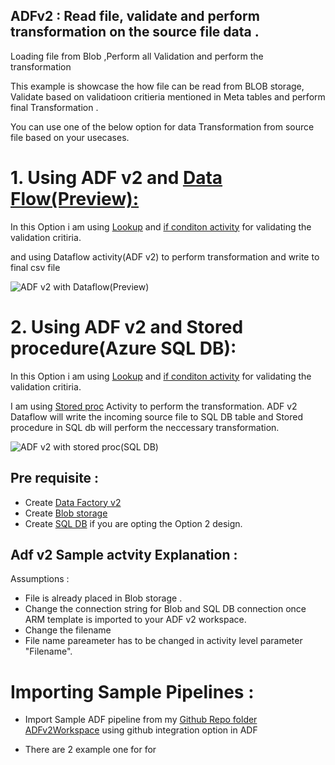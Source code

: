 ## ADFv2 : Read file, validate and perform transformation on the source file data .
Loading file from Blob ,Perform all Validation and perform the transformation

This example is showcase the how file can be read from BLOB storage, Validate based on validatioon critieria mentioned in Meta tables and perform final Transformation .

You can use one of the below option for data Transformation from source file based on your usecases.

# 1. Using ADF v2 and [Data Flow(Preview):](https://docs.microsoft.com/en-us/azure/data-factory/concepts-data-flow-overview) 

In this Option i am using [Lookup](https://docs.microsoft.com/en-us/azure/data-factory/control-flow-lookup-activity) and [if conditon activity](https://docs.microsoft.com/en-us/azure/data-factory/control-flow-if-condition-activity) for validating the validation critiria.

and using Dataflow activity(ADF v2) to perform transformation and write to final csv file

![ADF v2 with Dataflow(Preview)](https://github.com/nikris87/ADFv2FileloadandTransformation/blob/master/ADFv2Dataflow.PNG)


# 2. Using ADF v2 and Stored procedure(Azure SQL DB):
In this Option i am using [Lookup](https://docs.microsoft.com/en-us/azure/data-factory/control-flow-lookup-activity) and [if conditon activity](https://docs.microsoft.com/en-us/azure/data-factory/control-flow-if-condition-activity) for validating the validation critiria.

I am using [Stored proc](https://docs.microsoft.com/en-us/azure/data-factory/transform-data-using-stored-procedure) Activity to perform the transformation. ADF v2 Dataflow will write the incoming source file to SQL DB table and Stored procedure in SQL db will perform the neccessary transformation.

![ADF v2 with stored proc(SQL DB)](https://github.com/nikris87/ADFv2FileloadandTransformation/blob/master/ADFv2Storedproc.PNG)



## Pre requisite :
* Create [Data Factory v2](https://docs.microsoft.com/en-us/azure/data-factory/quickstart-create-data-factory-portal#create-a-data-factory)
* Create [Blob storage](https://docs.microsoft.com/en-us/azure/data-factory/quickstart-create-data-factory-portal#azure-storage-account)   
* Create [SQL DB](https://docs.microsoft.com/en-us/azure/sql-database/sql-database-single-database-get-started) if you are opting the Option 2 design. 


## Adf v2 Sample actvity Explanation :
Assumptions : 
 * File is already placed in Blob storage .
 * Change the connection string for Blob and SQL DB connection once ARM template is imported to your ADF v2 workspace.
 * Change the filename 
 * File name pareameter has to be changed  in activity level parameter "Filename".
 
 # Importing Sample Pipelines :
 * Import Sample ADF pipeline from my  [Github Repo folder ADFv2Workspace](https://github.com/nikris87/ADFv2FileloadandTransformation/tree/master/ADFv2Workspace) using github integration option in ADF 
 
 
 * There are 2 example one for for 


